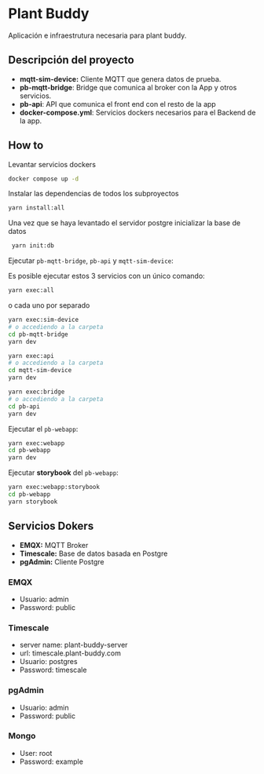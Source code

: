 # Plant Buddy

Aplicación e infraestrutura necesaria para plant buddy.

## Descripción del proyecto

* **mqtt-sim-device:** Cliente MQTT que genera datos de prueba.
* **pb-mqtt-bridge**: Bridge que comunica al broker con la App y otros servicios.
* **pb-api**: API que comunica el front end con el resto de la app
* **docker-compose.yml**: Servicios dockers necesarios para el Backend de la app.

## How to

Levantar servicios dockers
```bash
docker compose up -d
```

Instalar las dependencias de todos los subproyectos
```bash
yarn install:all
```

Una vez que se haya levantado el servidor postgre inicializar la base de datos
```bash
 yarn init:db
```

Ejecutar `pb-mqtt-bridge`, `pb-api` y `mqtt-sim-device`:

Es posible ejecutar estos 3 servicios con un único comando:

```bash
yarn exec:all
```

o cada uno por separado


```bash
yarn exec:sim-device
# o accediendo a la carpeta
cd pb-mqtt-bridge
yarn dev
``` 

```bash
yarn exec:api
# o accediendo a la carpeta
cd mqtt-sim-device
yarn dev
``` 

```bash
yarn exec:bridge
# o accediendo a la carpeta
cd pb-api
yarn dev
```

Ejecutar el `pb-webapp`:
```bash
yarn exec:webapp
cd pb-webapp
yarn dev
```

Ejecutar **storybook** del `pb-webapp`:
```bash
yarn exec:webapp:storybook
cd pb-webapp
yarn storybook
```

## Servicios Dokers

* **EMQX:** MQTT Broker
* **Timescale:** Base de datos basada en Postgre 
* **pgAdmin:** Cliente Postgre

### EMQX
* Usuario: admin
* Password: public

### Timescale
* server name: plant-buddy-server
* url: timescale.plant-buddy.com
* Usuario: postgres
* Password: timescale

### pgAdmin
* Usuario: admin
* Password: public
  
### Mongo
* User: root 
* Password: example
